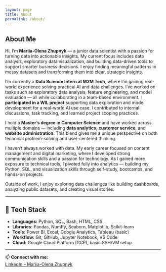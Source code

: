 ```yaml
---
layout: page
title: About
permalink: /about/
---
```


## About Me

Hi, I’m **Mariia-Olena Zhupnyk** — a junior data scientist with a passion for turning data into actionable insights. My current focus includes data analysis, exploratory data visualization, and building data-driven tools to support smarter business decisions. I enjoy finding meaningful patterns in messy datasets and transforming them into clear, strategic insights.

I’m currently a **Data Science Intern at M2M Tech**, where I’m gaining real-world experience solving practical AI and data challenges. I’ve worked on tasks such as exploratory data analysis, feature engineering, and model evaluation — all while collaborating in a team-based environment. I **participated in a WIL project** supporting data exploration and model development for a real-world AI use case. I contributed to internal discussions, task tracking, and learned project scoping practices.

I hold a **Master’s degree in Computer Science** and have worked across multiple domains — including **data analytics**, **customer service**, and **website administration**. This blend gives me a unique perspective on both technical problem-solving and user-centered thinking.

I haven’t always worked with data. My early career focused on content management and digital marketing, where I developed strong communication skills and a passion for technology. As I gained more exposure to technical tools, I pivoted fully into analytics — building my Python, SQL, and visualization skills through self-study, bootcamps, and hands-on projects.

Outside of work, I enjoy exploring data challenges like building dashboards, analyzing public datasets, and creating visual stories.

---

## 🔧 Tech Stack

- **Languages:** Python, SQL, Bash, HTML, CSS  
- **Libraries:** Pandas, NumPy, Seaborn, Matplotlib, Scikit-learn  
- **Tools:** Power BI, Excel, Google Analytics, Tableau (basic)  
- **Workflow:** Git, GitHub, Jupyter Notebook, VS Code  
- **Cloud:** Google Cloud Platform (GCP), basic SSH/VM setup  

---

📫 **Connect with me:**  
[LinkedIn – Mariia-Olena Zhupnyk](https://www.linkedin.com/in/helenzhupnyk/)
